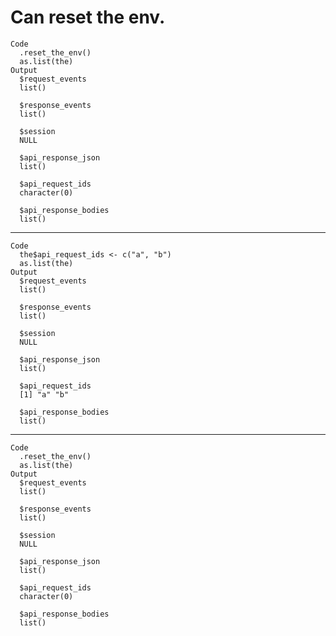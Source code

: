 # Can reset the env.

    Code
      .reset_the_env()
      as.list(the)
    Output
      $request_events
      list()
      
      $response_events
      list()
      
      $session
      NULL
      
      $api_response_json
      list()
      
      $api_request_ids
      character(0)
      
      $api_response_bodies
      list()
      

---

    Code
      the$api_request_ids <- c("a", "b")
      as.list(the)
    Output
      $request_events
      list()
      
      $response_events
      list()
      
      $session
      NULL
      
      $api_response_json
      list()
      
      $api_request_ids
      [1] "a" "b"
      
      $api_response_bodies
      list()
      

---

    Code
      .reset_the_env()
      as.list(the)
    Output
      $request_events
      list()
      
      $response_events
      list()
      
      $session
      NULL
      
      $api_response_json
      list()
      
      $api_request_ids
      character(0)
      
      $api_response_bodies
      list()
      

